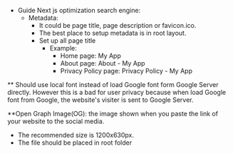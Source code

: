 - Guide Next js optimization search engine:
  - Metadata:
    - It could be page title, page description or favicon.ico.
    - The best place to setup metadata is in root layout.
    - Set up all page title
      - Example:
        - Home page: My App
        - About page: About - My App
        - Privacy Policy page: Privacy Policy - My App

\*\* Should use local font instead of load Google font form Google Server directly. However this is a bad for user privacy because when load Google font from Google, the website's visiter is sent to Google Server.

\*\*Open Graph Image(OG): the image shown when you paste the link of your website to the social media.

- The recommended size is 1200x630px.
- The file should be placed in root folder
